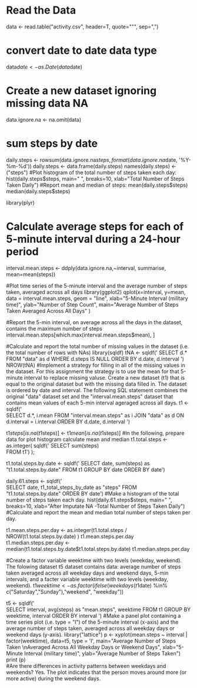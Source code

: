 # Read the Data
data <- read.table("activity.csv", header=T, quote="\"", sep=",")

# convert date to date data type
data$date <- as.Date(data$date) 
# Create a new dataset ignoring missing data NA
data.ignore.na <- na.omit(data) 
# sum steps by date
daily.steps <- rowsum(data.ignore.na$steps, format(data.ignore.na$date, '%Y-%m-%d')) 
daily.steps <- data.frame(daily.steps) 
names(daily.steps) <- ("steps")
#Plot histogram of the total number of steps taken each day:
   hist(daily.steps$steps, 
       main=" ",
       breaks=10,
       xlab="Total Number of Steps Taken Daily")
#Report mean and median of steps:
mean(daily.steps$steps) 
median(daily.steps$steps) 

library(plyr)
# Calculate average steps for each of 5-minute interval during a 24-hour period
interval.mean.steps <- ddply(data.ignore.na,~interval, summarise, mean=mean(steps))

#Plot time series of the 5-minute interval and the average number of steps taken, averaged across all days
library(ggplot2)
qplot(x=interval, y=mean, data = interval.mean.steps,  geom = "line",
      xlab="5-Minute Interval (military time)",
      ylab="Number of Step Count",
      main="Average Number of Steps Taken Averaged Across All Days"
)

#Report the 5-min interval, on average across all the days in the dataset, contains the maximum number of steps
interval.mean.steps[which.max(interval.mean.steps$mean), ]

#Calculate and report the total number of missing values in the dataset (i.e. the total number of rows with NAs)
library(sqldf)
tNA <- sqldf(' 
    SELECT d.*            
    FROM "data" as d
    WHERE d.steps IS NULL 
    ORDER BY d.date, d.interval ') 
NROW(tNA) 
#Implement a strategy for filling in all of the missing values in the dataset. For this assignment the strategy is to use the mean for that 5-minute interval to replace missing valuse. Create a new dataset (t1) that is equal to the original dataset but with the missing data filled in. The dataset is ordered by date and interval. The following SQL statement combines the original "data" dataset set and the "interval.mean.steps" dataset that contains mean values of each 5-min interval ageraged across all days.
t1 <- sqldf('  
    SELECT d.*, i.mean
    FROM "interval.mean.steps" as i
    JOIN "data" as d
    ON d.interval = i.interval 
    ORDER BY d.date, d.interval ') 

t1$steps[is.na(t1$steps)] <- t1$mean[is.na(t1$steps)]
#In the following, prepare data for plot histogram calculate mean and median
t1.total.steps <- as.integer( sqldf(' 
    SELECT sum(steps)  
    FROM t1') );

t1.total.steps.by.date <- sqldf(' 
    SELECT date, sum(steps) as "t1.total.steps.by.date" 
    FROM t1 GROUP BY date 
    ORDER BY date') 

daily.61.steps <- sqldf('   
    SELECT date, t1_total_steps_by_date as "steps"
    FROM "t1.total.steps.by.date"
    ORDER BY date') 
#Make a histogram of the total number of steps taken each day.
hist(daily.61.steps$steps, 
     main=" ",
     breaks=10,
     xlab="After Imputate NA -Total Number of Steps Taken Daily")
#Calculate and report the mean and median total number of steps taken per day.

t1.mean.steps.per.day <- as.integer(t1.total.steps / NROW(t1.total.steps.by.date) )
t1.mean.steps.per.day
t1.median.steps.per.day <- median(t1.total.steps.by.date$t1.total.steps.by.date)
t1.median.steps.per.day

#Create a factor variable weektime with two levels (weekday, weekend). The folowing dataset t5 dataset contains data: average number of steps taken averaged across all weekday days and weekend days, 5-min intervals, and a facter variable weektime with two levels (weekday, weekend).
t1$weektime <- as.factor(ifelse(weekdays(t1$date) %in% 
                                  c("Saturday","Sunday"),"weekend", "weekday"))

t5 <- sqldf('   
    SELECT interval, avg(steps) as "mean.steps", weektime
    FROM t1
    GROUP BY weektime, interval
    ORDER BY interval ')
#Make a panel plot containing a time series plot (i.e. type = "l") of the 5-minute interval (x-axis) and the average number of steps taken, averaged across all weekday days or weekend days (y-axis).
library("lattice")
p <- xyplot(mean.steps ~ interval | factor(weektime), data=t5, 
            type = 'l',
            main="Average Number of Steps Taken 
       \nAveraged Across All Weekday Days or Weekend Days",
            xlab="5-Minute Interval (military time)",
            ylab="Average Number of Steps Taken")
print (p)    
#Are there differences in activity patterns between weekdays and weekends? Yes. The plot indicates that the person moves around more (or more active) during the weekend days.